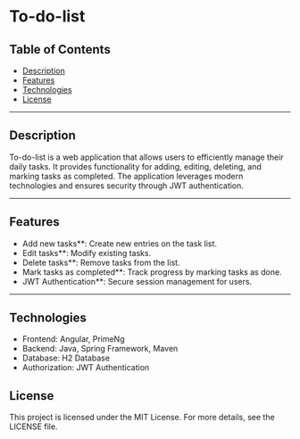# To-do-list

## Table of Contents
- [Description](#description)
- [Features](#features)
- [Technologies](#technologies)
- [License](#license)

---

## Description
To-do-list is a web application that allows users to efficiently manage their daily tasks. It provides functionality for adding, editing, deleting, and marking tasks as completed. The application leverages modern technologies and ensures security through JWT authentication.

---

## Features
- Add new tasks**: Create new entries on the task list.  
- Edit tasks**: Modify existing tasks.  
- Delete tasks**: Remove tasks from the list.  
- Mark tasks as completed**: Track progress by marking tasks as done.  
- JWT Authentication**: Secure session management for users.  

---

## Technologies
- Frontend: Angular, PrimeNg
- Backend: Java, Spring Framework, Maven
- Database: H2 Database
- Authorization: JWT Authentication

## License
This project is licensed under the MIT License. For more details, see the LICENSE file.
